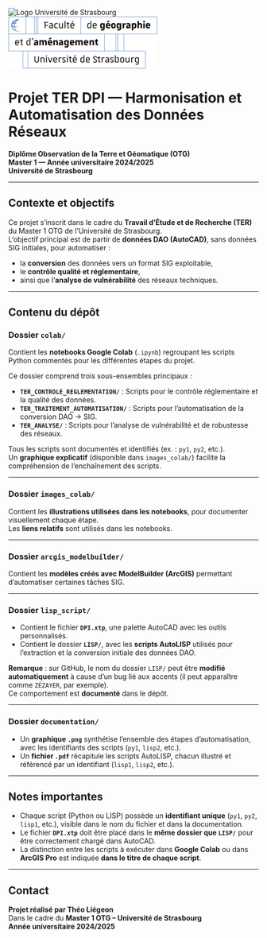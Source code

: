 ![Logo Université de Strasbourg](logo\univ.jpeg) ![Logo FAC](logo\fac_geo.png)

# Projet TER DPI — Harmonisation et Automatisation des Données Réseaux  
**Diplôme Observation de la Terre et Géomatique (OTG)**  
**Master 1 — Année universitaire 2024/2025**  
**Université de Strasbourg**

---

## **Contexte et objectifs**

Ce projet s’inscrit dans le cadre du **Travail d’Étude et de Recherche (TER)** du Master 1 OTG de l’Université de Strasbourg.  
L’objectif principal est de partir de **données DAO (AutoCAD)**, sans données SIG initiales, pour automatiser :
- la **conversion** des données vers un format SIG exploitable,
- le **contrôle qualité et réglementaire**,
- ainsi que l’**analyse de vulnérabilité** des réseaux techniques.

---

## **Contenu du dépôt**

### **Dossier `colab/`**  
Contient les **notebooks Google Colab** (`.ipynb`) regroupant les scripts Python commentés pour les différentes étapes du projet.

Ce dossier comprend trois sous-ensembles principaux :
- **`TER_CONTROLE_REGLEMENTATION/`** : Scripts pour le contrôle réglementaire et la qualité des données.
- **`TER_TRAITEMENT_AUTOMATISATION/`** : Scripts pour l’automatisation de la conversion DAO → SIG.
- **`TER_ANALYSE/`** : Scripts pour l’analyse de vulnérabilité et de robustesse des réseaux.

Tous les scripts sont documentés et identifiés (ex. : `py1`, `py2`, etc.).  
Un **graphique explicatif** (disponible dans `images_colab/`) facilite la compréhension de l’enchaînement des scripts.

---

### **Dossier `images_colab/`**  
Contient les **illustrations utilisées dans les notebooks**, pour documenter visuellement chaque étape.  
Les **liens relatifs** sont utilisés dans les notebooks.

---

### **Dossier `arcgis_modelbuilder/`**  
Contient les **modèles créés avec ModelBuilder (ArcGIS)** permettant d’automatiser certaines tâches SIG.

---

### **Dossier `lisp_script/`**

- Contient le fichier **`DPI.xtp`**, une palette AutoCAD avec les outils personnalisés.
- Contient le dossier **`LISP/`**, avec les **scripts AutoLISP** utilisés pour l’extraction et la conversion initiale des données DAO.

**Remarque** : sur GitHub, le nom du dossier `LISP/` peut être **modifié automatiquement** à cause d’un bug lié aux accents (il peut apparaître comme `ZÉZAYER`, par exemple).  
Ce comportement est **documenté** dans le dépôt.

---

### **Dossier `documentation/`**

- Un **graphique `.png`** synthétise l’ensemble des étapes d’automatisation, avec les identifiants des scripts (`py1`, `lisp2`, etc.).
- Un **fichier `.pdf`** récapitule les scripts AutoLISP, chacun illustré et référencé par un identifiant (`lisp1`, `lisp2`, etc.).

---

## **Notes importantes**

- Chaque script (Python ou LISP) possède un **identifiant unique** (`py1`, `py2`, `lisp1`, etc.), visible dans le nom du fichier et dans la documentation.
- Le fichier **`DPI.xtp`** doit être placé dans le **même dossier que `LISP/`** pour être correctement chargé dans AutoCAD.
- La distinction entre les scripts à exécuter dans **Google Colab** ou dans **ArcGIS Pro** est indiquée **dans le titre de chaque script**.

---

## **Contact**

**Projet réalisé par Théo Liégeon**  
Dans le cadre du **Master 1 OTG – Université de Strasbourg**  
**Année universitaire 2024/2025**
